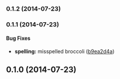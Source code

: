 ### 0.1.2 (2014-07-23)


### 0.1.1 (2014-07-23)


#### Bug Fixes

* **spelling:** misspelled broccoli ([b9ea2d4a](https://github.com/CaryLandholt/broccoli-ng-classify/commit/b9ea2d4a9744e3c7915f3d87bb978f8ffa9fa8c4))


## 0.1.0 (2014-07-23)

